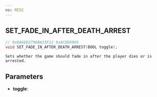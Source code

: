 ```yaml
---
ns: MISC
---
```

## SET_FADE_IN_AFTER_DEATH_ARREST

```c
// 0xDA66D2796BA33F12 0xACDE6985
void SET_FADE_IN_AFTER_DEATH_ARREST(BOOL toggle);
```

```
Sets whether the game should fade in after the player dies or is arrested.  
```

## Parameters
* **toggle**: 


